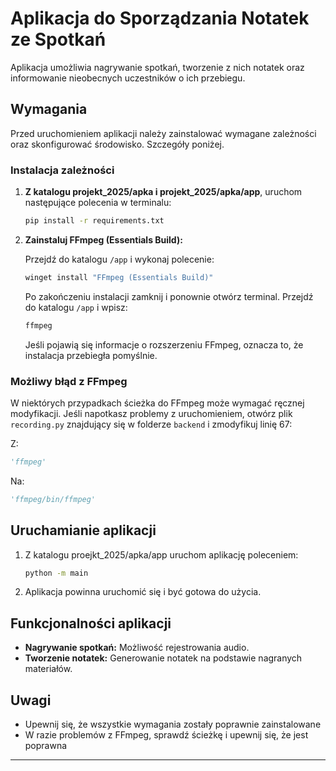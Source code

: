 # Aplikacja do Sporządzania Notatek ze Spotkań

Aplikacja umożliwia nagrywanie spotkań, tworzenie z nich notatek oraz informowanie nieobecnych uczestników o ich przebiegu.

## Wymagania

Przed uruchomieniem aplikacji należy zainstalować wymagane zależności oraz skonfigurować środowisko. Szczegóły poniżej.

### Instalacja zależności

1. **Z katalogu projekt_2025/apka i projekt_2025/apka/app**, uruchom następujące polecenia w terminalu:

   ```bash
   pip install -r requirements.txt
   ```

2. **Zainstaluj FFmpeg (Essentials Build):**
   
   Przejdź do katalogu `/app` i wykonaj polecenie:

   ```bash
   winget install "FFmpeg (Essentials Build)"
   ```

   Po zakończeniu instalacji zamknij i ponownie otwórz terminal. Przejdź do katalogu `/app` i wpisz:

   ```bash
   ffmpeg
   ```

   Jeśli pojawią się informacje o rozszerzeniu FFmpeg, oznacza to, że instalacja przebiegła pomyślnie.

### Możliwy błąd z FFmpeg

W niektórych przypadkach ścieżka do FFmpeg może wymagać ręcznej modyfikacji. Jeśli napotkasz problemy z uruchomieniem, otwórz plik `recording.py` znajdujący się w folderze `backend` i zmodyfikuj linię 67:

Z:

```python
'ffmpeg'
```

Na:

```python
'ffmpeg/bin/ffmpeg'
```

## Uruchamianie aplikacji

1. Z katalogu proejkt_2025/apka/app uruchom aplikację poleceniem:

   ```bash
   python -m main
   ```

2. Aplikacja powinna uruchomić się i być gotowa do użycia.

## Funkcjonalności aplikacji

- **Nagrywanie spotkań:** Możliwość rejestrowania audio.
- **Tworzenie notatek:** Generowanie notatek na podstawie nagranych materiałów.

## Uwagi

- Upewnij się, że wszystkie wymagania zostały poprawnie zainstalowane
- W razie problemów z FFmpeg, sprawdź ścieżkę i upewnij się, że jest poprawna

---
